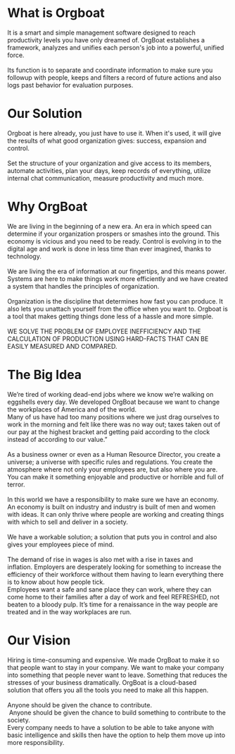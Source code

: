  <link href="css/normalize.css" rel="stylesheet" type="text/css">
  <link href="css/webflow.css" rel="stylesheet" type="text/css">
  <link href="css/orgboat-guide-english.webflow.css" rel="stylesheet" type="text/css">
  
 <h1 class="heading" id="WhatIsOrgBoat">What is Orgboat</h1>
            <div class="post-content">It is a&nbsp;<span><span class="subrayar2">smart and simple</span></span>&nbsp;management software designed to reach productivity levels you have only dreamed of. <span class="subrayar3">OrgBoat</span> establishes a framework, analyzes and unifies each person's job into a&nbsp;<span class="subrayar">powerful, unified force.<br><br></span>Its function is to separate and coordinate information to make sure you followup with people, keeps and filters a record of&nbsp;<span class="subrayar">future actions</span>&nbsp;and also logs past behavior for evaluation purposes.</div>
          </div>
          <div class="oursolution" id="ourSolution">
            <h1 class="heading" id="OurSolution">Our Solution</h1>
            <div class="post-content">Orgboat is here already, you just have to use it. When it's used, it will give the results of what good organization gives: success, expansion and control.
              <br>
              <br>Set the&nbsp;<span class="subrayar">structure of your organization</span>&nbsp;and give access to its members, automate activities,&nbsp;plan your days, keep records of everything, utilize internal chat communication, measure productivity and much more.</div>
          </div>
          <div class="whyorgboat" id="whyOrgBoat">
            <h1 class="heading" id="WhyOrgBoat">Why OrgBoat</h1>
            <div class="post-content">We are living in the beginning of a new era. An era in which speed can determine if your organization prospers or smashes into the ground. This economy is vicious and you need to be ready.<span class="subrayar">&nbsp;Control is evolving in to the digital age</span>&nbsp;and work is done in less time than ever imagined, thanks to technology.
              <br>
              <br>We are living the era of&nbsp;<span class="subrayar2">information at our fingertips</span>, and this means power. Systems are here to make things work more efficiently and we have created a system that handles the principles of organization.
              <br>
              <br>Organization is the discipline that determines how fast you can produce. It also lets you unattach yourself from the office when you want to. Orgboat is a tool that makes getting things done less of a hassle and more simple.
              <br><span class="subrayar3"><br xmlns="http://www.w3.org/1999/xhtml">WE SOLVE THE PROBLEM OF EMPLOYEE INEFFICIENCY AND THE CALCULATION OF PRODUCTION USING HARD-FACTS THAT CAN BE EASILY MEASURED AND COMPARED.</span>
            </div>
          </div>
          <div class="bigidea" id="bigIdea">
            <h1 class="heading" id="TheBigIdea">The Big Idea</h1>
            <div class="post-content">We’re tired of working dead-end jobs where we know we’re walking on eggshells every day. We developed&nbsp;<span class="subrayar2">OrgBoat&nbsp;</span>because <span class="subrayar2">we want to&nbsp;change the workplaces&nbsp;of America and of the world.</span>
              <br>Many of us have had too many positions where we just drag ourselves to work in the morning and felt like there was no way out;&nbsp;<span class="subrayar4">taxes taken out of our pay</span> at the highest bracket and getting paid according to the clock instead of according to our value.”
              <br>
              <br>As a&nbsp;<span class="subrayar">business owner</span>&nbsp;or even as a <span class="subrayar">Human Resource Director</span>, you create a universe; a universe with specific rules and regulations. You create the atmosphere where not only your employees are, but also where you are. You can make it something enjoyable and productive or horrible and full of terror.
              <br>
              <br>In this world we have a responsibility to make sure we have an economy.
              <br>An economy is built on industry and<span class="subrayar">&nbsp;industry is built of men and women with ideas.</span>&nbsp;It can only thrive where people are working and creating things with which to sell and deliver in a society.
              <br>
              <br><span class="subrayar2">We have a workable solution;</span>&nbsp;a solution that puts you in control and also gives your employees piece of mind.
              <br>
              <br>The demand of rise in wages is also met with&nbsp;<span class="subrayar4">a rise in taxes and inflation</span>.&nbsp;Employers are desperately looking for something to increase the efficiency of their workforce without them having to learn everything there is to know about how people tick.
              <br>Employees want a safe and sane place they can work, where they can come home to their families after a day of work and feel REFRESHED, not beaten to a bloody pulp. It’s time for a renaissance in the way people are treated and in the way workplaces are run.</div>
          </div>
          <div class="ourvision" id="ourVision">
            <h1 class="heading" id="OurVision">Our Vision</h1>
            <div class="post-content">Hiring is time-consuming and expensive. We made OrgBoat to make it so that people want to stay in your company. We want to make your company into something that people never want to leave. Something that reduces the stresses of your business dramatically. OrgBoat is a&nbsp;cloud-based solution&nbsp;that offers you all the tools you need to make all this happen.
              <br>
              <br>Anyone should be given the chance to contribute.
              <br>&nbsp;<span class="subrayar">Anyone should be given the chance to build something to contribute to the society.&nbsp;</span>
              <br>Every company needs to have&nbsp;a <span class="subrayar3">solution&nbsp;</span>to be able to take anyone with basic intelligence and skills then have the option to help them move up into more responsibility.</div>
          </div>
        </div>
